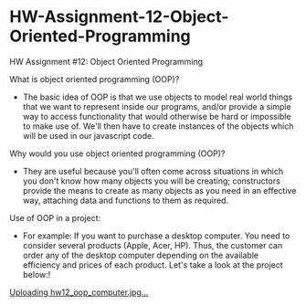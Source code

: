 # HW-Assignment-12-Object-Oriented-Programming
HW Assignment #12: Object Oriented Programming

What is object oriented programming (OOP)?
   - The basic idea of OOP is that we use objects to model real world things
   that we want to represent inside our programs, and/or provide a simple
   way to access functionality that would otherwise be hard or impossible
   to make use of. We'll then have to create instances of the objects
   which will be used in our javascript code.
   
Why would you use object oriented programming (OOP)?
   - They are useful because you'll often come across situations in which
   you don't know how many objects you will be creating; constructors
   provide the means to create as many objects as you need in an
   effective way, attaching data and functions to them as required.
   
Use of OOP in a project:
   - For example: If you want to purchase a desktop computer. You need to
   consider several products (Apple, Acer, HP). Thus, the customer can
   order any of the desktop computer depending on the available efficiency
   and prices of each product. Let's take a look at the project below:!
   
[Uploading hw12_oop_computer.jpg…]()
